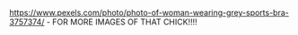 https://www.pexels.com/photo/photo-of-woman-wearing-grey-sports-bra-3757374/   - FOR MORE IMAGES OF THAT CHICK!!!!